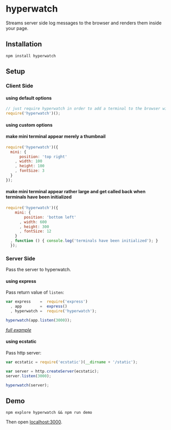 # hyperwatch

Streams server side log messages to the browser and renders them inside your page.

## Installation

    npm install hyperwatch

## Setup

### Client Side

#### using default options

```js
// just require hyperwatch in order to add a terminal to the browser window
require('hyperwatch')();
```

#### using custom options

#### make mini terminal appear merely a thumbnail

```js
require('hyperwatch')({
  mini: {
      position: 'top right'
    , width: 100
    , height: 100
    , fontSize: 3
  }
});
```

#### make mini terminal appear rather large and get called back when terminals have been initialized

```js
require('hyperwatch')({
    mini: {
        position: 'bottom left'
      , width: 600
      , height: 300
      , fontSize: 12 
    }
  , function () { console.log('terminals have been initialized'); }
  });
```

### Server Side

Pass the server to hyperwatch. 

#### using express

Pass return value of `listen`:

```js
var express    =  require('express')
  , app        =  express()
  , hyperwatch =  require('hyperwatch');

hyperwatch(app.listen(3000));
```
*[full example](https://github.com/thlorenz/hyperwatch/tree/master/examples/express-app)*

#### using ecstatic

Pass http server:

```js
var ecstatic = require('ecstatic')(__dirname + '/static');

var server = http.createServer(ecstatic);
server.listen(3000);

hyperwatch(server);
```

## Demo

    npm explore hyperwatch && npm run demo

Then open [localhost:3000](http://localhost:3000).

